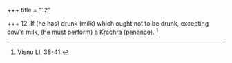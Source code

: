 +++
title = "12"

+++
12. If (he has) drunk (milk) which ought not to be drunk, excepting cow's milk, (he must perform) a Kṛcchra (penance). [^10] 


[^10]:  Viṣṇu LI, 38-41.
